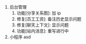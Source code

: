 1. 后台管理
   1. 功能[分享关系图]: 加 ip
   2. 修复[员工工资]: 备注历史显示问题
   3. 修复[聊天上下文]: 显示问题
   4. 功能[站内消息]: 重写进行中
2. 小程序 asd
